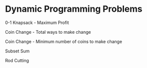 # Dynamic Programming Problems

0-1 Knapsack - Maximum Profit

Coin Change - Total ways to make change

Coin Change - Minimum number of coins to make change

Subset Sum

Rod Cutting

